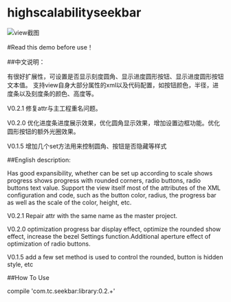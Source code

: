 # highscalabilityseekbar

![view截图](https://github.com/389273716/highscalabilityseekbar/blob/master/app/src/main/res/mipmap-mdpi/demo.png)

#Read this  demo before use！

##中文说明：

有很好扩展性，可设置是否显示刻度圆角、显示进度圆形按钮、显示进度圆形按钮文本值。
支持view自身大部分属性的xml以及代码配置，如按钮颜色，半径，进度条以及刻度条的颜色、高度等。

V0.2.1 修复attr与主工程重名问题。

V0.2.0 优化进度条进度展示效果，优化圆角显示效果，增加设置边框功能。优化圆形按钮的额外光圈效果。

V0.1.5 增加几个set方法用来控制圆角、按钮是否隐藏等样式

##English description:

Has good expansibility, whether can be set up according to scale shows progress shows progress with rounded corners, radio buttons, radio buttons text value.
Support the view itself most of the attributes of the XML configuration and code, such as the button color, radius, the progress bar as well as the scale of the color, height, etc.

V0.2.1 Repair attr with the same name as the master project.

V0.2.0 optimization progress bar display effect, optimize the rounded show effect, increase the bezel Settings function.Additional aperture effect of optimization of radio buttons.

V0.1.5 add a few set method is used to control the rounded, button is hidden style, etc

##How To Use

compile 'com.tc.seekbar:library:0.2.+'
